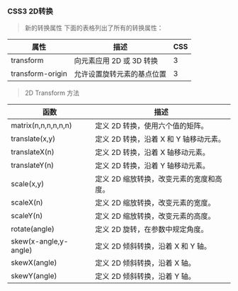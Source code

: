 ### CSS3 2D转换

> 新的转换属性
下面的表格列出了所有的转换属性：

属性|	描述|	CSS
---|---|---
transform|	向元素应用 2D 或 3D 转换 |	3
transform-origin|	允许设置旋转元素的基点位置 |	3

> 2D Transform 方法

函数|	描述
---|---
matrix(n,n,n,n,n,n)|	定义 2D 转换，使用六个值的矩阵。
translate(x,y)|	定义 2D 转换，沿着 X 和 Y 轴移动元素。
translateX(n)	|定义 2D 转换，沿着 X 轴移动元素。
translateY(n)	|定义 2D 转换，沿着 Y 轴移动元素。
scale(x,y)	|定义 2D 缩放转换，改变元素的宽度和高度。
scaleX(n)	|定义 2D 缩放转换，改变元素的宽度。
scaleY(n)	|定义 2D 缩放转换，改变元素的高度。
rotate(angle)|	定义 2D 旋转，在参数中规定角度。
skew(x-angle,y-angle)|	定义 2D 倾斜转换，沿着 X 和 Y 轴。
skewX(angle)	|定义 2D 倾斜转换，沿着 X 轴。
skewY(angle)	|定义 2D 倾斜转换，沿着 Y 轴。